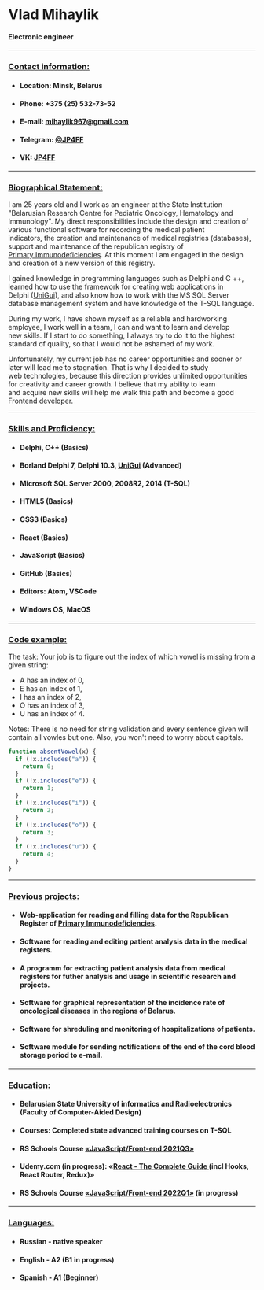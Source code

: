 # Vlad Mihaylik

#### Electronic engineer

---

### [**Contact information:**](#contact-information)

- #### **Location:** Minsk, Belarus
- #### **Phone:** +375 (25) 532-73-52
- #### **E-mail:** <mihaylik967@gmail.com>
- #### **Telegram:** [@JP4FF](https://t.me/jp4ff "Telegram Site")
- #### **VK:** [JP4FF](https://vk.com/jp4ff "VK Site")

---

### [**Biographical Statement:**](#biographical-statement)

I am 25 years old and I work as an engineer at the State Institution "Belarusian Research Centre for Pediatric Oncology, Hematology and  
Immunology". My direct responsibilities include the design and creation of various functional software for recording the medical patient  
indicators, the creation and maintenance of medical registries (databases), support and maintenance of the republican registry of  
[Primary Immunodeficiencies](http://178.124.197.87/imreg/). At this moment I am engaged in the design and creation of a new version of this registry.

I gained knowledge in programming languages such as Delphi and C ++, learned how to use the framework for creating web applications in  
Delphi ([UniGui](http://www.unigui.com/)), and also know how to work with the MS SQL Server database management system and have knowledge of the T-SQL language.

During my work, I have shown myself as a reliable and hardworking employee, I work well in a team, I can and want to learn and develop  
new skills. If I start to do something, I always try to do it to the highest standard of quality, so that I would not be ashamed of my work.

Unfortunately, my current job has no career opportunities and sooner or later will lead me to stagnation. That is why I decided to study  
web technologies, because this direction provides unlimited opportunities for creativity and career growth. I believe that my ability to learn  
and acquire new skills will help me walk this path and become a good Frontend developer.

---

### [**Skills and Proficiency:**](#skills-and-proficiency)

- #### Delphi, C++ (Basics)
- #### Borland Delphi 7, Delphi 10.3, [UniGui](http://www.unigui.com/) (Advanced)
- #### Microsoft SQL Server 2000, 2008R2, 2014 (T-SQL)
- #### HTML5 (Basics)
- #### CSS3 (Basics)
- #### React (Basics)
- #### JavaScript (Basics)
- #### GitHub (Basics)
- #### Editors: Atom, VSCode
- #### Windows OS, MacOS

---

### [**Code example:**](#code-examples)

The task: Your job is to figure out the index of which vowel is missing from a given string:

- A has an index of 0,
- E has an index of 1,
- I has an index of 2,
- O has an index of 3,
- U has an index of 4.

Notes: There is no need for string validation and every sentence given will contain all vowles but one. Also, you won't need to worry about capitals.

```js
function absentVowel(x) {
  if (!x.includes("a")) {
    return 0;
  }
  if (!x.includes("e")) {
    return 1;
  }
  if (!x.includes("i")) {
    return 2;
  }
  if (!x.includes("o")) {
    return 3;
  }
  if (!x.includes("u")) {
    return 4;
  }
}
```

---

### [**Previous projects:**](#projects)

- #### Web-application for reading and filling data for the Republican Register of [Primary Immunodeficiencies](http://178.124.197.87/imreg/).
- #### Software for reading and editing patient analysis data in the medical registers.
- #### A programm for extracting patient analysis data from medical registers for futher analysis and usage in scientific research and projects.
- #### Software for graphical representation of the incidence rate of oncological diseases in the regions of Belarus.
- #### Software for shreduling and monitoring of hospitalizations of patients.
- #### Software module for sending notifications of the end of the cord blood storage period to e-mail.

---

### [**Education:**](#education)

- #### Belarusian State University of informatics and Radioelectronics (Faculty of Computer-Aided Design)
- #### Courses: Completed state advanced training courses on T-SQL
- #### RS Schools Course [«JavaScript/Front-end 2021Q3»](https://rs.school/js/)
- #### Udemy.com (in progress): «[React - The Complete Guide ](https://www.udemy.com/course/react-the-complete-guide-incl-redux/) (incl Hooks, React Router, Redux)»
- #### RS Schools Course [«JavaScript/Front-end 2022Q1»](https://rs.school/js/) (in progress)

---

### [**Languages:**](#languages)

- #### Russian - native speaker
- #### English - A2 (B1 in progress)
- #### Spanish - A1 (Beginner)
